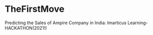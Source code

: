 # TheFirstMove
Predicting the Sales of Ampire Company in India: Imarticus Learning- HACKATHON(2021!)
